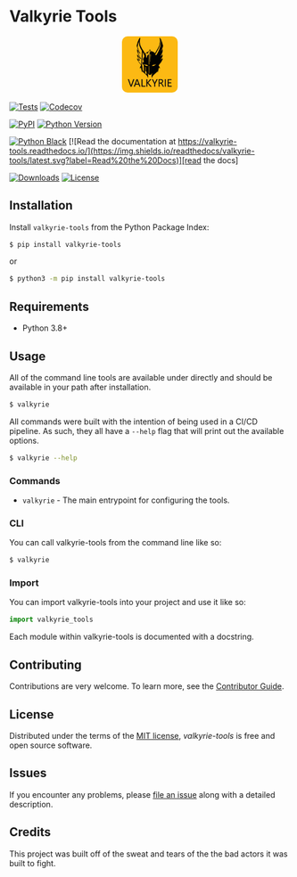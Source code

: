 # Valkyrie Tools

<p align="center">
    <img src="https://raw.githubusercontent.com/xransum/valkyrie-tools/main/docs/images/logo.png" width="20%" style="border-radius: 10%">
</p>


[![Tests](https://github.com/xransum/valkyrie-tools/workflows/Tests/badge.svg)][tests]
[![Codecov](https://codecov.io/gh/xransum/valkyrie-tools/branch/main/graph/badge.svg)][codecov]

[![PyPI](https://img.shields.io/pypi/v/valkyrie-tools.svg)][pypi_]
[![Python Version](https://img.shields.io/pypi/pyversions/valkyrie-tools)][python version]

[![Python Black](https://img.shields.io/badge/code%20style-black-000000.svg?label=Style)](https://github.com/securisec/chepy)
[![Read the documentation at https://valkyrie-tools.readthedocs.io/](https://img.shields.io/readthedocs/valkyrie-tools/latest.svg?label=Read%20the%20Docs)][read the docs]

[![Downloads](https://pepy.tech/badge/valkyrie-tools)](https://pepy.tech/project/valkyrie-tools)
[![License](https://img.shields.io/pypi/l/valkyrie-tools)][license]

[pypi_]: https://pypi.org/project/valkyrie-tools/
[python version]: https://pypi.org/project/valkyrie-tools
[read the docs]: https://valkyrie-tools.readthedocs.io/
[tests]: https://github.com/xransum/valkyrie-tools/actions?workflow=Tests
[codecov]: https://app.codecov.io/gh/xransum/valkyrie-tools

## Installation

Install `valkyrie-tools` from the Python Package Index:

```bash
$ pip install valkyrie-tools
```

or

```bash
$ python3 -m pip install valkyrie-tools
```

## Requirements

- Python 3.8+

## Usage

All of the command line tools are available under directly and should be
available in your path after installation.

```bash
$ valkyrie
```

All commands were built with the intention of being used in a CI/CD pipeline.
As such, they all have a `--help` flag that will print out the available
options.

```bash
$ valkyrie --help
```

### Commands

- `valkyrie` - The main entrypoint for configuring the tools.

### CLI

You can call valkyrie-tools from the command line like so:

```bash
$ valkyrie
```

### Import

You can import valkyrie-tools into your project and use it like so:

```python
import valkyrie_tools
```

Each module within valkyrie-tools is documented with a docstring.

## Contributing

Contributions are very welcome.
To learn more, see the [Contributor Guide].

## License

Distributed under the terms of the [MIT license][license],
_valkyrie-tools_ is free and open source software.

## Issues

If you encounter any problems,
please [file an issue] along with a detailed description.

## Credits

This project was built off of the sweat and tears
of the the bad actors it was built to fight.

[@xransum]: https://github.com/xransum
[nox]: https://nox.thea.codes/
[poetry]: https://python-poetry.org/
[constraints file]: https://pip.pypa.io/en/stable/user_guide/#constraints-files
[file an issue]: https://github.com/xransum/valkyrie-tools/issues
[keyword-only parameter]: https://docs.python.org/3/glossary.html#keyword-only-parameter
[nox.sessions.session.install]: https://nox.thea.codes/en/stable/config.html#nox.sessions.Session.install
[nox.sessions.session.run]: https://nox.thea.codes/en/stable/config.html#nox.sessions.Session.run
[pip install]: https://pip.pypa.io/en/stable/reference/pip_install/
[pip]: https://pip.pypa.io/
[pipx]: https://pipxproject.github.io/pipx/

<!-- github-only -->

[license]: https://github.com/xransum/valkyrie-tools/blob/main/LICENSE
[contributor guide]: https://github.com/xransum/valkyrie-tools/blob/main/CONTRIBUTING.md
